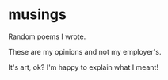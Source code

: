 # musings

Random poems I wrote.

These are my opinions and not my employer's.

It's art, ok? I'm happy to explain what I meant!
